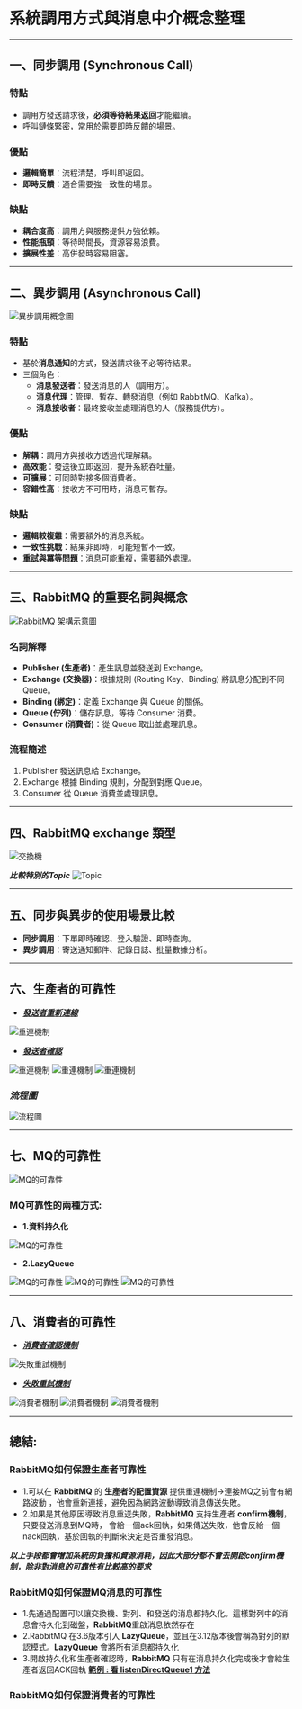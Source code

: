 # 系統調用方式與消息中介概念整理

---

## 一、同步調用 (Synchronous Call)

### 特點
- 調用方發送請求後，**必須等待結果返回**才能繼續。
- 呼叫鏈條緊密，常用於需要即時反饋的場景。

### 優點
- **邏輯簡單**：流程清楚，呼叫即返回。
- **即時反饋**：適合需要強一致性的場景。

### 缺點
- **耦合度高**：調用方與服務提供方強依賴。
- **性能瓶頸**：等待時間長，資源容易浪費。
- **擴展性差**：高併發時容易阻塞。

---

## 二、異步調用 (Asynchronous Call)

![異步調用概念圖](picture/異步調用.png)

### 特點
- 基於**消息通知**的方式，發送請求後不必等待結果。
- 三個角色：
    - **消息發送者**：發送消息的人（調用方）。
    - **消息代理**：管理、暫存、轉發消息（例如 RabbitMQ、Kafka）。
    - **消息接收者**：最終接收並處理消息的人（服務提供方）。

### 優點
- **解耦**：調用方與接收方透過代理解耦。
- **高效能**：發送後立即返回，提升系統吞吐量。
- **可擴展**：可同時對接多個消費者。
- **容錯性高**：接收方不可用時，消息可暫存。

### 缺點
- **邏輯較複雜**：需要額外的消息系統。
- **一致性挑戰**：結果非即時，可能短暫不一致。
- **重試與冪等問題**：消息可能重複，需要額外處理。

---

## 三、RabbitMQ 的重要名詞與概念

![RabbitMQ 架構示意圖](picture/RabbitMQ.png)

### 名詞解釋
- **Publisher (生產者)**：產生訊息並發送到 Exchange。
- **Exchange (交換器)**：根據規則 (Routing Key、Binding) 將訊息分配到不同 Queue。
- **Binding (綁定)**：定義 Exchange 與 Queue 的關係。
- **Queue (佇列)**：儲存訊息，等待 Consumer 消費。
- **Consumer (消費者)**：從 Queue 取出並處理訊息。

### 流程簡述
1. Publisher 發送訊息給 Exchange。
2. Exchange 根據 Binding 規則，分配到對應 Queue。
3. Consumer 從 Queue 消費並處理訊息。

---

## 四、RabbitMQ exchange 類型
![交換機](picture/exchange.png)

***比較特別的Topic***
![Topic](picture/topic.png)

---

## 五、同步與異步的使用場景比較

- **同步調用**：下單即時確認、登入驗證、即時查詢。
- **異步調用**：寄送通知郵件、記錄日誌、批量數據分析。

---

## 六、生產者的可靠性
- [***發送者重新連線***](publisher/src/main/resources/application.yml)

![重連機制](picture/RabbitMQ_1.png)
- [***發送者確認***](publisher/src/main/resources/application.yml)

![重連機制](picture/RabbitMQ_2.png)
![重連機制](picture/RabbitMQ_3.png)
![重連機制](picture/RabbitMQ_4.png)

### ***流程圖***
![流程圖](picture/RabbitMQ_8.png)

---

## 七、MQ的可靠性
![MQ的可靠性](picture/RabbitMQ_10.png)

### MQ可靠性的兩種方式:
- **1.資料持久化**

![MQ的可靠性](picture/RabbitMQ_11.png)
- **2.LazyQueue**

![MQ的可靠性](picture/RabbitMQ_12.png)
![MQ的可靠性](picture/RabbitMQ_13.png)
![MQ的可靠性](picture/RabbitMQ_14.png)

---

## 八、消費者的可靠性
- [***消費者確認機制***](consumer/src/main/resources/application.yml) 

![失敗重試機制](picture/RabbitMQ_5.png)
- [***失敗重試機制***](consumer/src/main/resources/application.yml)  

![消費者機制](picture/RabbitMQ_6.png)
![消費者機制](picture/RabbitMQ_7.png)
![消費者機制](picture/RabbitMQ_9.png)

---

## 總結:
### RabbitMQ如何保證生產者可靠性
- 1.可以在 **RabbitMQ** 的 **生產者的配置資源** 提供重連機制->連接MQ之前會有網路波動
，他會重新連接，避免因為網路波動導致消息傳送失敗。
- 2.如果是其他原因導致消息重送失敗，**RabbitMQ** 支持生產者 **confirm機制**，只要發送消息到MQ時，
會給一個ack回執，如果傳送失敗，他會反給一個nack回執，基於回執的判斷來決定是否重發消息。  

***以上手段都會增加系統的負擔和資源消耗，因此大部分都不會去開啟confirm機制，除非對消息的可靠性有比較高的要求***
### RabbitMQ如何保證MQ消息的可靠性
- 1.先通過配置可以讓交換機、對列、和發送的消息都持久化。這樣對列中的消息會持久化到磁盤，**RabbitMQ**重啟消息依然存在
- 2.RabbitMQ 在3.6版本引入 **LazyQueue**，並且在3.12版本後會稱為對列的默認模式。**LazyQueue** 會將所有消息都持久化
- 3.開啟持久化和生產者確認時，**RabbitMQ** 只有在消息持久化完成後才會給生產者返回ACK回執
**[範例 : 看 listenDirectQueue1 方法](consumer/src/main/java/com/javaBasic/listeners/MQListener.java)**
### RabbitMQ如何保證消費者的可靠性

